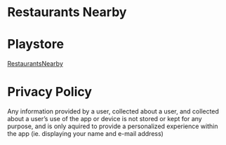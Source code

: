# Restaurants Nearby
# Playstore
[RestaurantsNearby](https://play.google.com/store/apps/details?id=com.sbehnken.restaurantsnearby)
# Privacy Policy
Any information provided by a user, collected about a user, and collected about a user’s use of the app or device is not stored or kept for any purpose, and is only aquired to provide a personalized experience within the app (ie. displaying your name and e-mail address)
